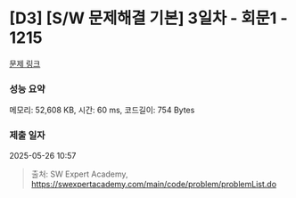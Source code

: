 # [D3] [S/W 문제해결 기본] 3일차 - 회문1 - 1215 

[문제 링크](https://swexpertacademy.com/main/code/problem/problemDetail.do?contestProbId=AV14QpAaAAwCFAYi) 

### 성능 요약

메모리: 52,608 KB, 시간: 60 ms, 코드길이: 754 Bytes

### 제출 일자

2025-05-26 10:57



> 출처: SW Expert Academy, https://swexpertacademy.com/main/code/problem/problemList.do
